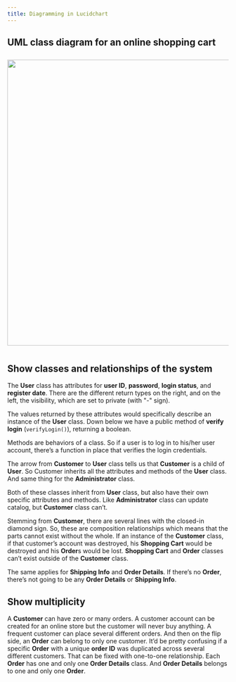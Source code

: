```yaml
---
title: Diagramming in Lucidchart
---
```


## UML class diagram for an online shopping cart

<img src="/blogpics/umldiagram.jpeg" width="650" style="margin: 10px 10px 10px 0px"/>

## Show classes and relationships of the system

The **User** class has attributes for **user ID**, **password**, **login status**, and **register date**.
There are the different return types on the right, and on the left, the visibility, which are set to private (with "-" sign).

The values returned by these attributes would specifically describe an instance of the **User** class.
Down below we have a public method of **verify login** (`verifyLogin()`), returning a boolean. 

Methods are behaviors of a class. So if a user is to log in to his/her user account, there’s a function in place that verifies the login credentials.

The arrow from **Customer** to **User** class tells us that **Customer** is a child of **User**. So Customer inherits all the attributes and methods of the **User** class. And same thing for the **Administrator** class.

Both of these classes inherit from **User** class, but also have their own specific attributes and methods. Like **Administrator** class can update catalog, but **Customer** class can’t.

Stemming from **Customer**, there are several lines with the closed-in diamond sign. So, these are composition relationships which means that the parts cannot exist without the whole. If an instance of the **Customer** class, if that customer’s account was destroyed, his **Shopping Cart** would be destroyed and his **Order**s would be lost. **Shopping Cart** and **Order** classes can’t exist outside of the **Customer** class.

The same applies for **Shipping Info** and **Order Details**. If there’s no **Order**, there’s not going to be any **Order Details** or **Shipping Info**.

## Show multiplicity

A **Customer** can have zero or many orders. A customer account can be created for an online store but the customer will never buy anything. A frequent customer can place several different orders. And then on the flip side, an **Order** can belong to only one customer. It’d be pretty confusing if a specific **Order** with a unique **order ID** was duplicated across several different customers.
That can be fixed with one-to-one relationship. Each **Order** has one and only one **Order Details** class. And **Order Details** belongs to one and only one **Order**.

